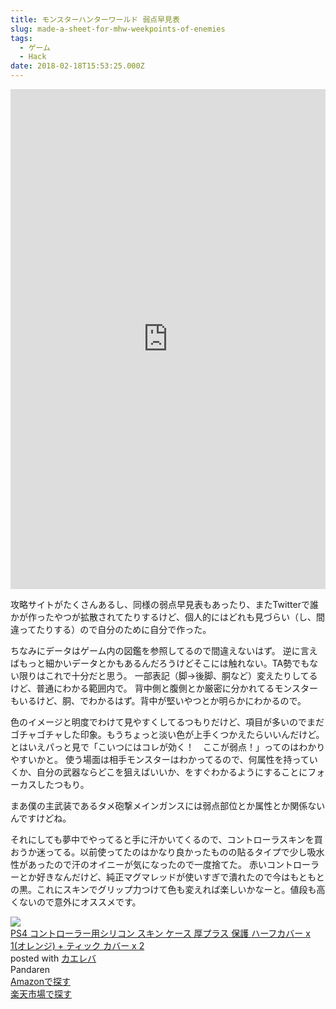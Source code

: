 ```yaml
---
title: モンスターハンターワールド 弱点早見表
slug: made-a-sheet-for-mhw-weekpoints-of-enemies
tags:
  - ゲーム
  - Hack
date: 2018-02-18T15:53:25.000Z
---
```


<iframe src="https://docs.google.com/spreadsheets/d/e/2PACX-1vQ5o6yDUQDkzm65zDzxg831UR1Lzz_JBoo-sTndYOCYlffAAQhn3lGHLQS6fHUTawOyQm50fcVX_kET/pubhtml?gid=0&amp;single=true&amp;widget=true&amp;headers=false&amp;chrome=false" width="100%" height="800" frameborder="0"></iframe>

攻略サイトがたくさんあるし、同様の弱点早見表もあったり、またTwitterで誰かが作ったやつが拡散されてたりするけど、個人的にはどれも見づらい（し、間違ってたりする）ので自分のために自分で作った。

ちなみにデータはゲーム内の図鑑を参照してるので間違えないはず。
逆に言えばもっと細かいデータとかもあるんだろうけどそこには触れない。TA勢でもない限りはこれで十分だと思う。
一部表記（脚→後脚、胴など）変えたりしてるけど、普通にわかる範囲内で。
背中側と腹側とか厳密に分かれてるモンスターもいるけど、胴、でわかるはず。背中が堅いやつとか明らかにわかるので。

色のイメージと明度でわけて見やすくしてるつもりだけど、項目が多いのでまだゴチャゴチャした印象。もうちょっと淡い色が上手くつかえたらいいんだけど。
とはいえパっと見で「こいつにはコレが効く！　ここが弱点！」ってのはわかりやすいかと。
使う場面は相手モンスターはわかってるので、何属性を持っていくか、自分の武器ならどこを狙えばいいか、をすぐわかるようにすることにフォーカスしたつもり。

まあ僕の主武装であるタメ砲撃メインガンスには弱点部位とか属性とか関係ないんですけどね。

それにしても夢中でやってると手に汗かいてくるので、コントローラスキンを買おうか迷ってる。以前使ってたのはかなり良かったものの貼るタイプで少し吸水性があったので汗のオイニーが気になったので一度捨てた。
赤いコントローラーとか好きなんだけど、純正マグマレッドが使いすぎで潰れたので今はもともとの黒。これにスキンでグリップ力つけて色も変えれば楽しいかなーと。値段も高くないので意外にオススメです。

<div class="cstmreba"><div class="kaerebalink-box"><div class="kaerebalink-image"><a href="http://www.amazon.co.jp/exec/obidos/ASIN/B01C2JM5S6/akicks-22/" target="_blank" ><img src="https://images-fe.ssl-images-amazon.com/images/I/41L55Qd-sbL._SL160_.jpg" style="border: none;" /></a></div><div class="kaerebalink-info"><div class="kaerebalink-name"><a href="http://www.amazon.co.jp/exec/obidos/ASIN/B01C2JM5S6/akicks-22/" target="_blank" >PS4 コントローラー用シリコン スキン ケース 厚プラス 保護 ハーフカバー x 1(オレンジ) + ティック カバー x 2</a><div class="kaerebalink-powered-date">posted with <a href="http://kaereba.com" rel="nofollow" target="_blank">カエレバ</a></div></div><div class="kaerebalink-detail"> Pandaren     </div><div class="kaerebalink-link1"><div class="shoplinkamazon"><a href="http://www.amazon.co.jp/gp/search?keywords=PS4%20%E3%82%B3%E3%83%B3%E3%83%88%E3%83%AD%E3%83%BC%E3%83%A9%E3%83%BC%20%E3%82%B7%E3%83%AA%E3%82%B3%E3%83%B3%20%E3%82%B9%E3%82%AD%E3%83%B3&__mk_ja_JP=%E3%82%AB%E3%82%BF%E3%82%AB%E3%83%8A&tag=akicks-22" target="_blank" >Amazonで探す</a></div><div class="shoplinkrakuten"><a href="https://hb.afl.rakuten.co.jp/hgc/12d74c18.2043b39b.12d74c19.fa137382/?pc=http%3A%2F%2Fsearch.rakuten.co.jp%2Fsearch%2Fmall%2FPS4%2520%25E3%2582%25B3%25E3%2583%25B3%25E3%2583%2588%25E3%2583%25AD%25E3%2583%25BC%25E3%2583%25A9%25E3%2583%25BC%2520%25E3%2582%25B7%25E3%2583%25AA%25E3%2582%25B3%25E3%2583%25B3%2520%25E3%2582%25B9%25E3%2582%25AD%25E3%2583%25B3%2F-%2Ff.1-p.1-s.1-sf.0-st.A-v.2%3Fx%3D0%26scid%3Daf_ich_link_urltxt%26m%3Dhttp%3A%2F%2Fm.rakuten.co.jp%2F" target="_blank" >楽天市場で探す</a></div></div></div><div class="booklink-footer"></div></div></div>
